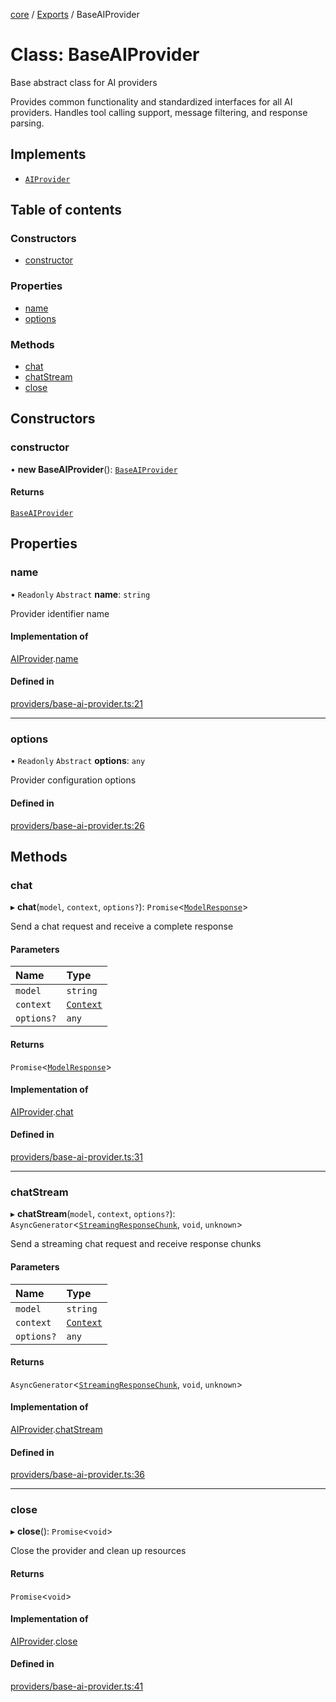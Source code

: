<!-- 
 ⚠️  AUTO-GENERATED FILE - DO NOT EDIT MANUALLY
 This file is automatically generated by scripts/docs-generator.js
 To make changes, edit the source TypeScript files or update the generator script
-->

[core](../../) / [Exports](../modules) / BaseAIProvider

# Class: BaseAIProvider

Base abstract class for AI providers

Provides common functionality and standardized interfaces for all AI providers.
Handles tool calling support, message filtering, and response parsing.

## Implements

- [`AIProvider`](../interfaces/AIProvider)

## Table of contents

### Constructors

- [constructor](BaseAIProvider#constructor)

### Properties

- [name](BaseAIProvider#name)
- [options](BaseAIProvider#options)

### Methods

- [chat](BaseAIProvider#chat)
- [chatStream](BaseAIProvider#chatstream)
- [close](BaseAIProvider#close)

## Constructors

### constructor

• **new BaseAIProvider**(): [`BaseAIProvider`](BaseAIProvider)

#### Returns

[`BaseAIProvider`](BaseAIProvider)

## Properties

### name

• `Readonly` `Abstract` **name**: `string`

Provider identifier name

#### Implementation of

[AIProvider](../interfaces/AIProvider).[name](../interfaces/AIProvider#name)

#### Defined in

[providers/base-ai-provider.ts:21](https://github.com/woojubb/robota/blob/fe291514c07592ccd62a8a44eed60d02012b431e/packages/core/src/providers/base-ai-provider.ts#L21)

___

### options

• `Readonly` `Abstract` **options**: `any`

Provider configuration options

#### Defined in

[providers/base-ai-provider.ts:26](https://github.com/woojubb/robota/blob/fe291514c07592ccd62a8a44eed60d02012b431e/packages/core/src/providers/base-ai-provider.ts#L26)

## Methods

### chat

▸ **chat**(`model`, `context`, `options?`): `Promise`\<[`ModelResponse`](../interfaces/ModelResponse)\>

Send a chat request and receive a complete response

#### Parameters

| Name | Type |
| :------ | :------ |
| `model` | `string` |
| `context` | [`Context`](../interfaces/Context) |
| `options?` | `any` |

#### Returns

`Promise`\<[`ModelResponse`](../interfaces/ModelResponse)\>

#### Implementation of

[AIProvider](../interfaces/AIProvider).[chat](../interfaces/AIProvider#chat)

#### Defined in

[providers/base-ai-provider.ts:31](https://github.com/woojubb/robota/blob/fe291514c07592ccd62a8a44eed60d02012b431e/packages/core/src/providers/base-ai-provider.ts#L31)

___

### chatStream

▸ **chatStream**(`model`, `context`, `options?`): `AsyncGenerator`\<[`StreamingResponseChunk`](../interfaces/StreamingResponseChunk), `void`, `unknown`\>

Send a streaming chat request and receive response chunks

#### Parameters

| Name | Type |
| :------ | :------ |
| `model` | `string` |
| `context` | [`Context`](../interfaces/Context) |
| `options?` | `any` |

#### Returns

`AsyncGenerator`\<[`StreamingResponseChunk`](../interfaces/StreamingResponseChunk), `void`, `unknown`\>

#### Implementation of

[AIProvider](../interfaces/AIProvider).[chatStream](../interfaces/AIProvider#chatstream)

#### Defined in

[providers/base-ai-provider.ts:36](https://github.com/woojubb/robota/blob/fe291514c07592ccd62a8a44eed60d02012b431e/packages/core/src/providers/base-ai-provider.ts#L36)

___

### close

▸ **close**(): `Promise`\<`void`\>

Close the provider and clean up resources

#### Returns

`Promise`\<`void`\>

#### Implementation of

[AIProvider](../interfaces/AIProvider).[close](../interfaces/AIProvider#close)

#### Defined in

[providers/base-ai-provider.ts:41](https://github.com/woojubb/robota/blob/fe291514c07592ccd62a8a44eed60d02012b431e/packages/core/src/providers/base-ai-provider.ts#L41)
